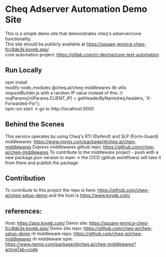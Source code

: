 # Cheq Adserver Automation Demo Site

This is a simple demo site that demonstrates cheq's adserver/core functionality.    
This site should be publicly available at https://square-jennica-cheq-fcc8de3e.koyeb.app/   
core automation project: https://gitlab.com/ct-dev/qa/core-test-automation    

## Run Locally

npm install  
modify node_modules @cheq.ai/cheq-middlewares lib utils requestBuilder.js with a random IP value instead of this: // reqParams[rtiParams.CLIENT_IP] = getHeaderByName(req.headers, 'X-Forwarded-For');  
npm run start -> go to http://localhost:5000

## Behind the Scenes

This service operates by using Cheq's RTI (Defend) and SLP (Form-Guard) middlewares: https://www.npmjs.com/package/@cheq.ai/cheq-middlewares
Express middlewares github repo: https://github.com/cheq-ai/cheq-middlewares
To contribute to the middleware project - push with a new package.json version to main -> the CICD (github workflows) will take it from there and publish the package

## Contribution

To contribute to this project the repo is here: https://github.com/cheq-ai/cheq-setup-demo and the host is https://www.koyeb.com/

## references:

Host: https://app.koyeb.com/
Demo site: https://square-jennica-cheq-fcc8de3e.koyeb.app/
Demo site repo: https://github.com/cheq-ai/cheq-setup-demo
rti middleware repo: https://github.com/cheq-ai/cheq-middlewares
rti middleware npm: https://www.npmjs.com/package/@cheq.ai/cheq-middlewares?activeTab=code